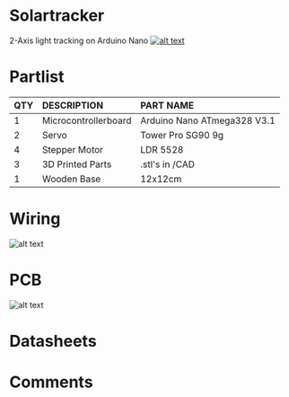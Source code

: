 # Solartracker
2-Axis light tracking on Arduino Nano
[![alt text](https://abload.de/img/dsc_0023_upgjjtd.jpg)](https://www.youtube.com/watch?v=aiPPVG4HHPI)

# Partlist

|QTY|	DESCRIPTION	|PART NAME|
| :---   | :---   | :---   |
|1|	Microcontrollerboard|	Arduino Nano ATmega328 V3.1|
|2|	Servo|	Tower Pro SG90 9g|
|4|	Stepper Motor|	LDR 5528|
|3|	3D Printed Parts|	.stl's in /CAD|
|1|	Wooden Base|	12x12cm|

# Wiring
![alt text](https://abload.de/img/wireingojk72.png)

# PCB
![alt text](https://abload.de/img/pcbh3j14.jpg)

# Datasheets

# Comments
